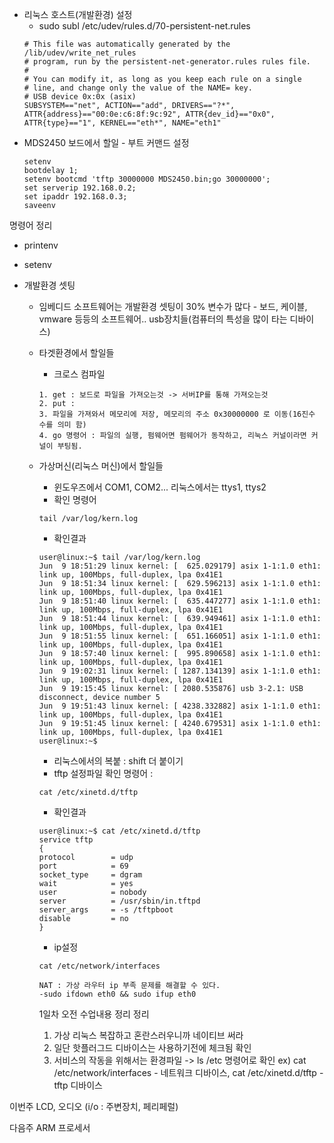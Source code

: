 * 리눅스 호스트(개발환경) 설정
  * sudo subl /etc/udev/rules.d/70-persistent-net.rules
  ```
  # This file was automatically generated by the /lib/udev/write_net_rules
  # program, run by the persistent-net-generator.rules rules file.
  #
  # You can modify it, as long as you keep each rule on a single
  # line, and change only the value of the NAME= key.
  # USB device 0x:0x (asix)
  SUBSYSTEM=="net", ACTION=="add", DRIVERS=="?*", ATTR{address}=="00:0e:c6:8f:9c:92", ATTR{dev_id}=="0x0", ATTR{type}=="1", KERNEL=="eth*", NAME="eth1"
  ```
* MDS2450 보드에서 할일 - 부트 커맨드 설정
    ```
    setenv 
    bootdelay 1;
    setenv bootcmd 'tftp 30000000 MDS2450.bin;go 30000000';
    set serverip 192.168.0.2;
    set ipaddr 192.168.0.3;
    saveenv

    ```
 명령어 정리
  * printenv
  * setenv

  * 개발환경 셋팅
    * 임베디드 소프트웨어는 개발환경 셋팅이 30% 변수가 많다 - 보드, 케이블, vmware 등등의 소프트웨어.. usb장치들(컴퓨터의 특성을 많이 타는 디바이스)
    
    * 타겟환경에서 할일들
        * 크로스 컴파일
        ```
        1. get : 보드로 파일을 가져오는것 -> 서버IP를 통해 가져오는것
        2. put : 
        3. 파일을 가져와서 메모리에 저장, 메모리의 주소 0x30000000 로 이동(16진수 수를 의미 함)
        4. go 명령어 : 파일의 실행, 펌웨어면 펌웨어가 동작하고, 리눅스 커널이라면 커널이 부팅됨.
        ```
    * 가상머신(리눅스 머신)에서 할일들
        * 윈도우즈에서 COM1, COM2... 리눅스에서는 ttys1, ttys2
        * 확인 명령어
        ```
        tail /var/log/kern.log
        ```
        * 확인결과
        ```
        user@linux:~$ tail /var/log/kern.log
        Jun  9 18:51:29 linux kernel: [  625.029179] asix 1-1:1.0 eth1: link up, 100Mbps, full-duplex, lpa 0x41E1
        Jun  9 18:51:34 linux kernel: [  629.596213] asix 1-1:1.0 eth1: link up, 100Mbps, full-duplex, lpa 0x41E1
        Jun  9 18:51:40 linux kernel: [  635.447277] asix 1-1:1.0 eth1: link up, 100Mbps, full-duplex, lpa 0x41E1
        Jun  9 18:51:44 linux kernel: [  639.949461] asix 1-1:1.0 eth1: link up, 100Mbps, full-duplex, lpa 0x41E1
        Jun  9 18:51:55 linux kernel: [  651.166051] asix 1-1:1.0 eth1: link up, 100Mbps, full-duplex, lpa 0x41E1
        Jun  9 18:57:40 linux kernel: [  995.890658] asix 1-1:1.0 eth1: link up, 100Mbps, full-duplex, lpa 0x41E1
        Jun  9 19:02:31 linux kernel: [ 1287.134139] asix 1-1:1.0 eth1: link up, 100Mbps, full-duplex, lpa 0x41E1
        Jun  9 19:15:45 linux kernel: [ 2080.535876] usb 3-2.1: USB disconnect, device number 5
        Jun  9 19:51:43 linux kernel: [ 4238.332882] asix 1-1:1.0 eth1: link up, 100Mbps, full-duplex, lpa 0x41E1
        Jun  9 19:51:45 linux kernel: [ 4240.679531] asix 1-1:1.0 eth1: link up, 100Mbps, full-duplex, lpa 0x41E1
        user@linux:~$ 

        ```

        * 리눅스에서의 복붙 : shift 더 붙이기
        * tftp 설정파일 확인 명령어 : 
        ```
        cat /etc/xinetd.d/tftp
        ```
        * 확인결과
        ```
        user@linux:~$ cat /etc/xinetd.d/tftp
        service tftp
        {
        protocol        = udp
        port            = 69
        socket_type     = dgram
        wait            = yes
        user            = nobody
        server          = /usr/sbin/in.tftpd
        server_args     = -s /tftpboot
        disable         = no
        }
        ```
        * ip설정
        ```
        cat /etc/network/interfaces
        ```
        ```
        NAT : 가상 라우터 ip 부족 문제를 해결할 수 있다.
        -sudo ifdown eth0 && sudo ifup eth0
        ```
        1일차 오전 수업내용 정리 정리
        1. 가상 리눅스 복잡하고 혼란스러우니까 네이티브 써라
        2. 일단 핫플러그드 디바이스는 사용하기전에 체크됨 확인
        3. 서비스의 작동을 위해서는 환경파일 -> ls /etc 명령어로 확인
        ex)  cat /etc/network/interfaces - 네트워크 디바이스,  cat /etc/xinetd.d/tftp -tftp 디바이스

이번주 LCD, 오디오 (i/o : 주변장치, 페리페럴)

다음주  ARM 프로세서